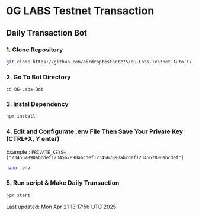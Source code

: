 # 0G LABS Testnet Transaction 

## Daily Transaction Bot


### 1. Clone Repository

```bash
git clone https://github.com/airdroptestnet275/0G-Labs-Testnet-Auto-Tx-Bot.git
```

### 2. Go To Bot Directory
```
cd 0G-Labs-Bot
```

### 3. Instal Dependency

```bash
npm install
```

### 4. Edit and Configurate .env File Then Save Your Private Key (CTRL+X, Y enter)
Example : `PRIVATE_KEYS=["234567890abcdef1234567890abcdef1234567890abcdef1234567890abcdef"]`
```bash
nano .env
```

### 5. Run script & Make Daily Transaction

```bash
npm start
```

Last updated: Mon Apr 21 13:17:56 UTC 2025
